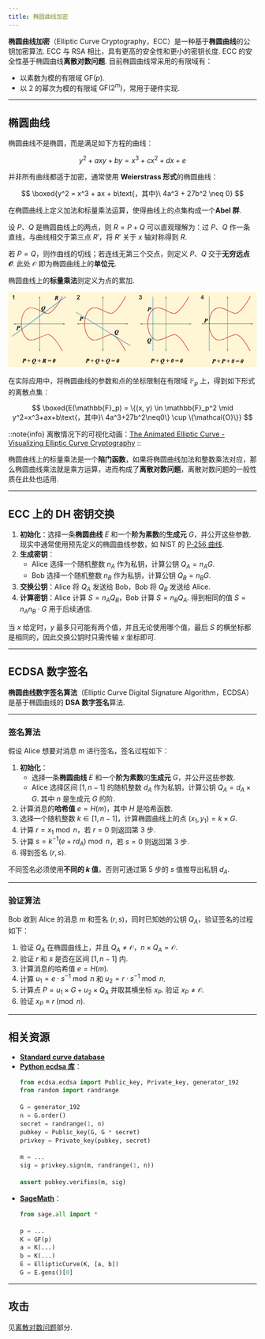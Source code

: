 ```yaml
---
title: 椭圆曲线加密
---
```


**椭圆曲线加密**（Elliptic Curve Cryptography，ECC）是一种基于**椭圆曲线**的公钥加密算法. ECC 与 RSA 相比，具有更高的安全性和更小的密钥长度. ECC 的安全性基于椭圆曲线**离散对数问题**. 目前椭圆曲线常采用的有限域有：

 - 以素数为模的有限域 $\mathrm{GF}(p)$.
 - 以 $2$ 的幂次为模的有限域 $\mathrm{GF}(2^m)$，常用于硬件实现.

---

## 椭圆曲线

椭圆曲线不是椭圆，而是满足如下方程的曲线：

$$
y^2 + axy + by = x^3 + cx^2 + dx + e
$$

并非所有曲线都适于加密，通常使用 **Weierstrass 形式**的椭圆曲线：

$$
\boxed{y^2 = x^3 + ax + b\text{，其中}\ 4a^3 + 27b^2 \neq 0}
$$

在椭圆曲线上定义加法和标量乘法运算，使得曲线上的点集构成一个**Abel 群**.

设 $P$、$Q$ 是椭圆曲线上的两点，则 $R = P + Q$ 可以直观理解为：过 $P$、$Q$ 作一条直线，与曲线相交于第三点 $R'$，将 $R'$ 关于 $x$ 轴对称得到 $R$.

若 $P = Q$，则作曲线的切线；若连线无第三个交点，则定义 $P$、$Q$ 交于**无穷远点 $\mathcal{O}$**. 此处 $\mathcal{O}$ 即为椭圆曲线上的**单位元**.

椭圆曲线上的**标量乘法**则定义为点的累加.

![椭圆曲线上的加法](./assets/ecc-addition.png)

在实际应用中，将椭圆曲线的参数和点的坐标限制在有限域 $\mathbb{F}_p$ 上，得到如下形式的离散点集：

$$
\boxed{E(\mathbb{F}_p) = \{(x, y) \in \mathbb{F}_p^2 \mid y^2=x^3+ax+b\text{，其中}\ 4a^3+27b^2\neq0\} \cup \{\mathcal{O}\}}
$$

::note{info}
离散情况下的可视化动画：[The Animated Elliptic Curve - Visualizing Elliptic Curve Cryptography](https://curves.xargs.org/)
::

椭圆曲线上的标量乘法是一个**陷门函数**，如果将椭圆曲线加法和整数乘法对应，那么椭圆曲线乘法就是乘方运算，进而构成了**离散对数问题**，离散对数问题的一般性质在此处也适用.

---

## ECC 上的 DH 密钥交换

1. **初始化**：选择一条**椭圆曲线** $E$ 和一个**阶为素数**的**生成元** $G$，并公开这些参数. 现实中通常使用预先定义的椭圆曲线参数，如 NIST 的 [P-256 曲线](https://neuromancer.sk/std/nist/P-256).
2. **生成密钥**：
    - Alice 选择一个随机整数 $n_A$ 作为私钥，计算公钥 $Q_A = n_AG$.
    - Bob 选择一个随机整数 $n_B$ 作为私钥，计算公钥 $Q_B = n_BG$.
3. **交换公钥**：Alice 将 $Q_A$ 发送给 Bob，Bob 将 $Q_B$ 发送给 Alice.
4. **计算密钥**：Alice 计算 $S = n_AQ_B$，Bob 计算 $S = n_BQ_A$. 得到相同的值 $S = n_An_B \cdot G$ 用于后续通信.

当 $x$ 给定时，$y$ 最多只可能有两个值，并且无论使用哪个值，最后 $S$ 的横坐标都是相同的，因此交换公钥时只需传输 $x$ 坐标即可.

---

## ECDSA 数字签名

**椭圆曲线数字签名算法**（Elliptic Curve Digital Signature Algorithm，ECDSA）是基于椭圆曲线的 **DSA 数字签名**算法.

---

### 签名算法

假设 Alice 想要对消息 $m$ 进行签名，签名过程如下：

1. **初始化**：
    - 选择一条**椭圆曲线** $E$ 和一个**阶为素数**的**生成元** $G$，并公开这些参数.
    - Alice 选择区间 $[1, n-1]$ 的随机整数 $d_A$ 作为私钥，计算公钥 $Q_A = d_A\times G$. 其中 $n$ 是生成元 $G$ 的阶.
2. 计算消息的**哈希值** $e = H(m)$，其中 $H$ 是哈希函数.
3. 选择一个随机整数 $k \in [1, n-1]$，计算椭圆曲线上的点 $(x_1, y_1) = k \times G$.
4. 计算 $r = x_1 \bmod n$，若 $r = 0$ 则返回第 3 步.
5. 计算 $s = k^{-1}(e + rd_A) \bmod n$，若 $s = 0$ 则返回第 3 步.
6. 得到签名 $(r, s)$.

不同签名必须使用**不同的 $k$ 值**，否则可通过第 5 步的 $s$ 值推导出私钥 $d_A$.

---

### 验证算法

Bob 收到 Alice 的消息 $m$ 和签名 $(r, s)$，同时已知她的公钥 $Q_A$，验证签名的过程如下：

1. 验证 $Q_A$ 在椭圆曲线上，并且 $Q_A \neq \mathcal{O}$，$n\times Q_A = \mathcal{O}$.
2. 验证 $r$ 和 $s$ 是否在区间 $[1, n-1]$ 内.
3. 计算消息的哈希值 $e = H(m)$.
4. 计算 $u_1 = e\cdot s^{-1} \bmod n$ 和 $u_2 = r\cdot s^{-1} \bmod n$.
5. 计算点 $P = u_1 \times G + u_2 \times Q_A$ 并取其横坐标 $x_P$. 验证 $x_P \neq \mathcal{O}$.
6. 验证 $x_P \equiv r \pmod n$.

---

## 相关资源

 - [**Standard curve database**](https://neuromancer.sk/std/)
 - [**Python ecdsa 库**](https://pypi.org/project/ecdsa/)：
    ```python
    from ecdsa.ecdsa import Public_key, Private_key, generator_192
    from random import randrange

    G = generator_192
    n = G.order()
    secret = randrange(1, n)
    pubkey = Public_key(G, G * secret)
    privkey = Private_key(pubkey, secret)

    m = ...
    sig = privkey.sign(m, randrange(1, n))

    assert pubkey.verifies(m, sig)
    ```
 - [**SageMath**](https://doc.sagemath.org/html/en/reference/arithmetic_curves/sage/schemes/elliptic_curves/constructor.html)：
    ```python
    from sage.all import *

    p = ...
    K = GF(p)
    a = K(...)
    b = K(...)
    E = EllipticCurve(K, [a, b])
    G = E.gens()[0]
    ```

---

## 攻击

见[离散对数问题](./basis#6)部分.
